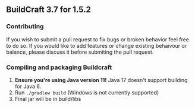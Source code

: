 ## BuildCraft 3.7 for 1.5.2

### Contributing
If you wish to submit a pull request to fix bugs or broken behavior feel free to
do so. If you would like to add features or change existing behaivour or balance,
please discuss it before submiting the pull request.

### Compiling and packaging Buildcraft
1. **Ensure you're using Java version 11!** Java 17 doesn't support building for Java 6.
2. Run `./gradlew build` (Windows is not currently supported)
3. Final jar will be in build/libs
